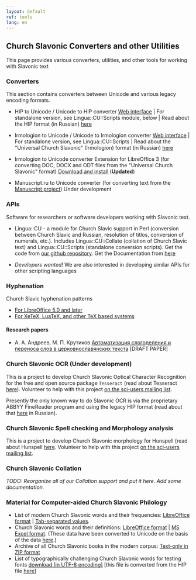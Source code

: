 ```yaml
---
layout: default
ref: tools
lang: en
---
```


## Church Slavonic Converters and other Utilities

This page provides various converters, utilities, and other tools for working with Slavonic text

### Converters

This section contains converters between Unicode and various legacy encoding formats.

* HIP to Unicode / Unicode to HIP converter [Web interface](http://www.ponomar.net/cgi-bin/hip2utf.cgi) |
  For standalone version, see Lingua::CU::Scripts module, below | 
  Read about the HIP format (in Russian) [here](http://orthlib.ru/hip/)

* Irmologion to Unicode / Unicode to Irmologion converter [Web interface](http://www.ponomar.net/cgi-bin/ucs2utf.cgi) |
  For standalone version, see Lingua::CU::Scripts | 
  Read about the &quot;Universal Church Slavonic&quot; (Irmologion) format (in Russian) 
  [here](http://irmologion.ru/ucsenc.html#atop)

* Irmologion to Unicode converter Extension for LibreOffice 3 (for converting DOC, DOCX and ODT files from 
  the &quot;Universal Church Slavonic&quot; format) [Download and install](http://www.ponomar.net/files/Ponomar-1.2.2.oxt)
  (**Updated**)
  
* Manuscript.ru to Unicode converter (for converting text from the [Manuscript project](http://manuscripts.ru/))
  Under development


### APIs

Software for researchers or software developers working with Slavonic text.

* Lingua::CU - a module for Church Slavic support in Perl (conversion between Church Slavic and Russian, 
  resolution of titlos, conversion of numerals, etc.). 
  Includes Lingua::CU::Collate (collation of Church Slavic text) and Lingua::CU::Scripts (standalone conversion scripts). 
  Get the code from [our github repository](https://github.com/typiconman/Perl-Lingua-CU).
  Get the Documentation from [here](http://www.ponomar.net/CU.html)
  
* _Developers wanted!_ We are also interested in developing similar APIs for other  scripting languages

### Hyphenation

Church Slavic hyphenation patterns

* [For LibreOffice 5.0 and later](http://extensions.libreoffice.org/extension-center/church-slavonic-dictionary)
* [For XeTeX, LuaTeX, and other TeX based systems](http://www.ctan.org/pkg/churchslavonic)

#### Research papers

* А. А. Андреев, М. П. Крутиков [Автоматизация слогоделения и переноса слов в церковнославянских текста](https://www.academia.edu/27011149/%D0%90%D0%B2%D1%82%D0%BE%D0%BC%D0%B0%D1%82%D0%B8%D0%B7%D0%B0%D1%86%D0%B8%D1%8F_%D1%81%D0%BB%D0%BE%D0%B3%D0%BE%D0%B4%D0%B5%D0%BB%D0%B5%D0%BD%D0%B8%D1%8F_%D0%B8_%D0%BF%D0%B5%D1%80%D0%B5%D0%BD%D0%BE%D1%81%D0%B0_%D1%81%D0%BB%D0%BE%D0%B2_%D0%B2_%D1%86%D0%B5%D1%80%D0%BA%D0%BE%D0%B2%D0%BD%D0%BE%D1%81%D0%BB%D0%B0%D0%B2%D1%8F%D0%BD%D1%81%D0%BA%D0%B8%D1%85_%D1%82%D0%B5%D0%BA%D1%81%D1%82%D0%B0%D1%85)
  [DRAFT PAPER]

### Church Slavonic OCR (Under development)

This is a project to develop Church Slavonic Optical Character Recognition for the free and open source package `Tesseract`
(read about Tesseract [here](https://code.google.com/p/tesseract-ocr/)). 
Volunteer to help with this project [on the sci-users mailing list](http://ponomar.net/mailman/listinfo/sci-users_ponomar.net).

Presently the only known way to do Slavonic OCR is via the proprietary ABBYY FineReader program and using the legacy 
HIP format (read about that [here](http://akafistnik.ru/tech/ocr/) in Russian).

### Church Slavonic Spell checking and Morphology analysis

This is a project to develop Church Slavonic morphology for Hunspell (read about Hunspell 
[here](http://hunspell.sourceforge.net/). Volunteer to help with this 
project [on the sci-users mailing list](http://ponomar.net/mailman/listinfo/sci-users_ponomar.net).
		
### Church Slavonic Collation

_TODO: Reorganize all of our Collation support and put it here. Add some documentation._

### Material for Computer-aided Church Slavonic Philology

* List of modern Church Slavonic words and their frequencies: [LibreOffice format](http://www.ponomar.net/files/wordlist.ods)
  | [Tab-separated values](http://www.ponomar.net/files/wordlist.tsv).
* Church Slavonic words and their definitions: [LibreOffice format](http://www.ponomar.net/files/dictout.ods)
  | [MS Excel format](http://www.ponomar.net/files/dictout.xls).
  (These data have been converted to Unicode on the basis of the data [here](http://www.orthodic.org/).)
* Archive of all Church Slavonic books in the modern corpus: [Text-only in ZIP format](http://www.ponomar.net/files/cubooks.zip)
* List of typographically challenging Church Slavonic words for testing fonts
  [download [in UTF-8 encoding]](http://www.ponomar.net//files/symcheck.txt)
  [this file is converted from the HIP file [here](http://irmologion.ru/tools.html#developer)]
